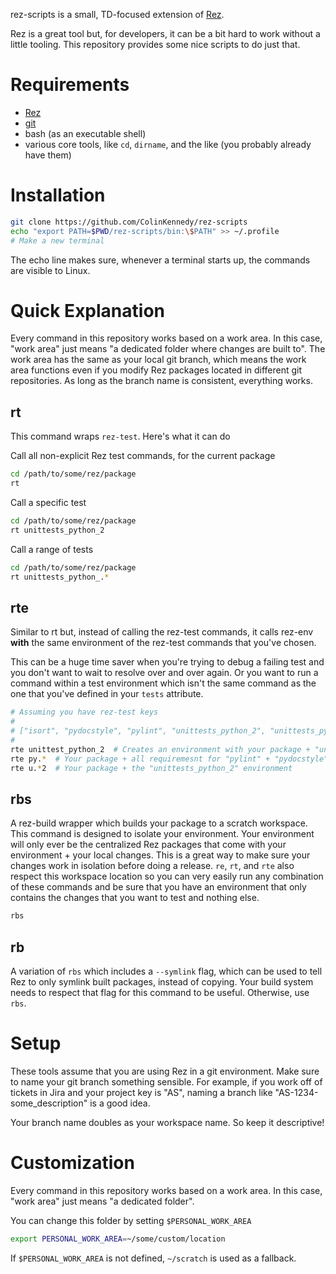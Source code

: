 rez-scripts is a small, TD-focused extension of
[Rez](https://github.com/nerdvegas/rez).

Rez is a great tool but, for developers, it can be a bit hard to work
without a little tooling. This repository provides some nice scripts to
do just that.


# Requirements
- [Rez](https://github.com/nerdvegas/rez)
- [git](https://github.com/git/git)
- bash (as an executable shell)
- various core tools, like `cd`, `dirname`, and the like (you probably already have them)


# Installation
```sh
git clone https://github.com/ColinKennedy/rez-scripts
echo "export PATH=$PWD/rez-scripts/bin:\$PATH" >> ~/.profile
# Make a new terminal
```

The echo line makes sure, whenever a terminal starts up, the commands
are visible to Linux.


# Quick Explanation
Every command in this repository works based on a work area. In this
case, "work area" just means "a dedicated folder where changes are built
to". The work area has the same as your local git branch, which means
the work area functions even if you modify Rez packages located in
different git repositories. As long as the branch name is consistent,
everything works.


## rt
This command wraps `rez-test`. Here's what it can do

Call all non-explicit Rez test commands, for the current package
```sh
cd /path/to/some/rez/package
rt
```

Call a specific test
```sh
cd /path/to/some/rez/package
rt unittests_python_2
```

Call a range of tests
```sh
cd /path/to/some/rez/package
rt unittests_python_.*
```


## rte
Similar to rt but, instead of calling the rez-test commands, it calls
rez-env **with** the same environment of the rez-test commands that
you've chosen.

This can be a huge time saver when you're trying to debug a failing test
and you don't want to wait to resolve over and over again. Or you want
to run a command within a test environment which isn't the same command
as the one that you've defined in your ``tests`` attribute.

```sh
# Assuming you have rez-test keys
#
# ["isort", "pydocstyle", "pylint", "unittests_python_2", "unittests_python_3"]
#
rte unittest_python_2  # Creates an environment with your package + "unittest"
rte py.*  # Your package + all requiremesnt for "pylint" + "pydocstyle" rez-tests
rte u.*2  # Your package + the "unittests_python_2" environment
```


## rbs
A rez-build wrapper which builds your package to a scratch workspace.
This command is designed to isolate your environment. Your environment
will only ever be the centralized Rez packages that come with your
environment + your local changes. This is a great way to make sure your
changes work in isolation before doing a release. ``re``, ``rt``, and
``rte`` also respect this workspace location so you can very easily
run any combination of these commands and be sure that you have an
environment that only contains the changes that you want to test and
nothing else.

```sh
rbs
```


## rb
A variation of ``rbs`` which includes a ``--symlink`` flag, which can
be used to tell Rez to only symlink built packages, instead of copying.
Your build system needs to respect that flag for this command to be
useful. Otherwise, use ``rbs``.


# Setup
These tools assume that you are using Rez in a git environment. Make
sure to name your git branch something sensible. For example, if you
work off of tickets in Jira and your project key is "AS", naming a
branch like "AS-1234-some_description" is a good idea.

Your branch name doubles as your workspace name. So keep it descriptive!


# Customization
Every command in this repository works based on a work area. In this
case, "work area" just means "a dedicated folder".

You can change this folder by setting ``$PERSONAL_WORK_AREA``

```sh
export PERSONAL_WORK_AREA=~/some/custom/location
```

If ``$PERSONAL_WORK_AREA`` is not defined, ``~/scratch`` is used as a fallback.
